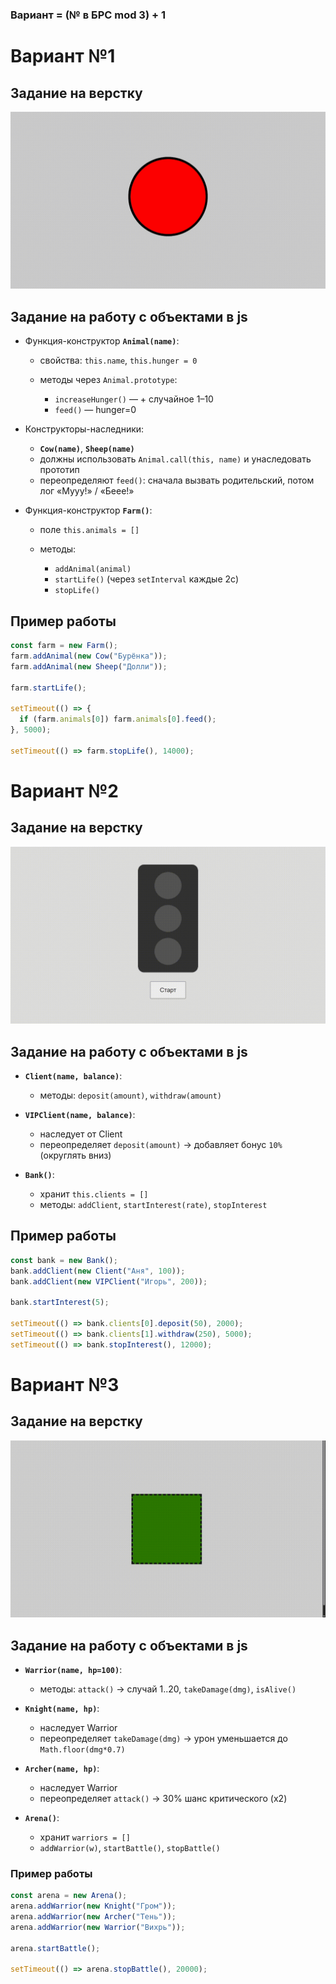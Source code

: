 
### Вариант = (№ в БРС mod 3) + 1


# Вариант №1

## Задание на верстку

![img1](./assets/var_1.gif)

## Задание на работу с объектами в js

* Функция-конструктор **`Animal(name)`**:

    * свойства: `this.name`, `this.hunger = 0`
    * методы через `Animal.prototype`:

        * `increaseHunger()` — + случайное 1–10
        * `feed()` — hunger=0
* Конструкторы-наследники:

    * **`Cow(name)`**, **`Sheep(name)`**
    * должны использовать `Animal.call(this, name)` и унаследовать прототип
    * переопределяют `feed()`: сначала вызвать родительский, потом лог «Мууу!» / «Беее!»
* Функция-конструктор **`Farm()`**:

    * поле `this.animals = []`
    * методы:

        * `addAnimal(animal)`
        * `startLife()` (через `setInterval` каждые 2с)
        * `stopLife()`


## Пример работы

```js
const farm = new Farm();
farm.addAnimal(new Cow("Бурёнка"));
farm.addAnimal(new Sheep("Долли"));

farm.startLife();

setTimeout(() => {
  if (farm.animals[0]) farm.animals[0].feed();
}, 5000);

setTimeout(() => farm.stopLife(), 14000);
```


#  Вариант №2

## Задание на верстку

![img2](./assets/var_2.gif)

## Задание на работу с объектами в js

* **`Client(name, balance)`**:

    * методы: `deposit(amount)`, `withdraw(amount)`
* **`VIPClient(name, balance)`**:

    * наследует от Client
    * переопределяет `deposit(amount)` → добавляет бонус `10%` (округлять вниз)
* **`Bank()`**:

    * хранит `this.clients = []`
    * методы: `addClient`, `startInterest(rate)`, `stopInterest`


## Пример работы

```js
const bank = new Bank();
bank.addClient(new Client("Аня", 100));
bank.addClient(new VIPClient("Игорь", 200));

bank.startInterest(5);

setTimeout(() => bank.clients[0].deposit(50), 2000);
setTimeout(() => bank.clients[1].withdraw(250), 5000);
setTimeout(() => bank.stopInterest(), 12000);
```



# Вариант №3

## Задание на верстку

![img3](./assets/var_3.gif)

## Задание на работу с объектами в js 

* **`Warrior(name, hp=100)`**:

    * методы: `attack()` → случай 1..20, `takeDamage(dmg)`, `isAlive()`
* **`Knight(name, hp)`**:

    * наследует Warrior
    * переопределяет `takeDamage(dmg)` → урон уменьшается до `Math.floor(dmg*0.7)`
* **`Archer(name, hp)`**:

    * наследует Warrior
    * переопределяет `attack()` → 30% шанс критического (x2)
* **`Arena()`**:

    * хранит `warriors = []`
    * `addWarrior(w)`, `startBattle()`, `stopBattle()`


### Пример работы

```js
const arena = new Arena();
arena.addWarrior(new Knight("Гром"));
arena.addWarrior(new Archer("Тень"));
arena.addWarrior(new Warrior("Вихрь"));

arena.startBattle();

setTimeout(() => arena.stopBattle(), 20000);
```

